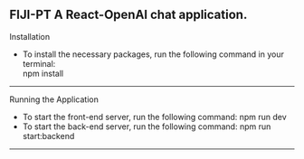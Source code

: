 FIJI-PT
A React-OpenAI chat application.
---
Installation
- To install the necessary packages, run the following command in your terminal:<br>
npm install
---
Running the Application
- To start the front-end server, run the following command:
npm run dev
- To start the back-end server, run the following command:
npm run start:backend
---

